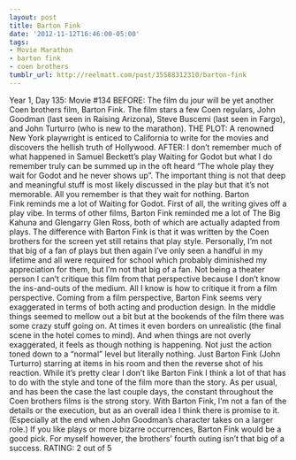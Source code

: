 ```yaml
---
layout: post
title: Barton Fink
date: '2012-11-12T16:46:00-05:00'
tags:
- Movie Marathon
- barton fink
- coen brothers
tumblr_url: http://reelmatt.com/post/35588312310/barton-fink
---
```

Year 1, Day 135: Movie #134
BEFORE: The film du jour will be yet another Coen brothers film, Barton Fink. The film stars a few Coen regulars, John Goodman (last seen in Raising Arizona), Steve Buscemi (last seen in Fargo), and John Turturro (who is new to the marathon).
THE PLOT: A renowned New York playwright is enticed to California to write for the movies and discovers the hellish truth of Hollywood.
AFTER: I don’t remember much of what happened in Samuel Beckett’s play Waiting for Godot but what I do remember truly can be summed up in the oft heard “The whole play they wait for Godot and he never shows up”. The important thing is not that deep and meaningful stuff is most likely discussed in the play but that it’s not memorable. All you remember is that they wait for nothing.
Barton Fink reminds me a lot of Waiting for Godot. First of all, the writing gives off a play vibe. In terms of other films, Barton Fink reminded me a lot of The Big Kahuna and Glengarry Glen Ross, both of which are actually adapted from plays. The difference with Barton Fink is that it was written by the Coen brothers for the screen yet still retains that play style. Personally, I’m not that big of a fan of plays but then again I’ve only seen a handful in my lifetime and all were required for school which probably diminished my appreciation for them, but I’m not that big of a fan. Not being a theater person I can’t critique this film from that perspective because I don’t know the ins-and-outs of the medium. All I know is how to critique it from a film perspective.
Coming from a film perspective, Barton Fink seems very exaggerated in terms of both acting and production design. In the middle things seemed to mellow out a bit but at the bookends of the film there was some crazy stuff going on. At times it even borders on unrealistic (the final scene in the hotel comes to mind). And when things are not overly exaggerated, it feels as though nothing is happening. Not just the action toned down to a “normal” level but literally nothing. Just Barton Fink (John Turturro) starring at items in his room and then the reverse shot of his reaction.
While it’s pretty clear I don’t like Barton Fink I think a lot of that has to do with the style and tone of the film more than the story. As per usual, and has been the case the last couple days, the constant throughout the Coen brothers films is the strong story. With Barton Fink, I’m not a fan of the details or the execution, but as an overall idea I think there is promise to it. (Especially at the end when John Goodman’s character takes on a larger role.) If you like plays or more bizarre occurrences, Barton Fink would be a good pick. For myself however, the brothers’ fourth outing isn’t that big of a success.
RATING: 2 out of 5
